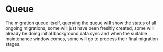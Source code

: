 Queue
=====

The migration queue itself, querying the queue will show the status of all ongoing migrations, some will just have been freshly created, some will already be doing initial background data sync and when the suitable maintenance window comes, some will go to process their final migration stages.
